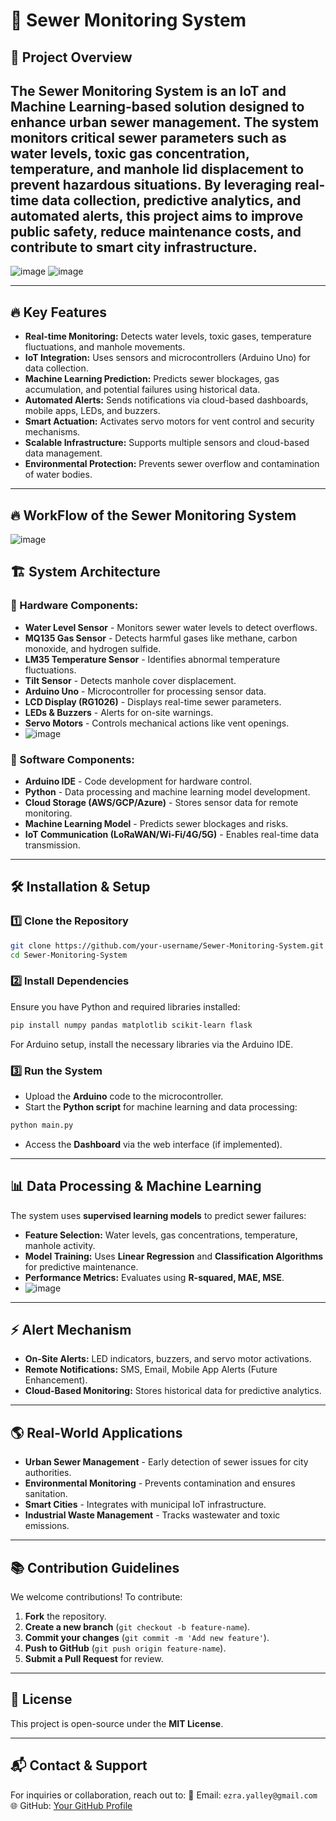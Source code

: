# 🚀 Sewer Monitoring System

## 📌 Project Overview
The **Sewer Monitoring System** is an IoT and Machine Learning-based solution designed to enhance urban sewer management. The system monitors critical sewer parameters such as water levels, toxic gas concentration, temperature, and manhole lid displacement to prevent hazardous situations. By leveraging real-time data collection, predictive analytics, and automated alerts, this project aims to improve public safety, reduce maintenance costs, and contribute to smart city infrastructure.
---
![image](https://github.com/user-attachments/assets/2c133230-3386-475a-9c11-baa307d094a4)
![image](https://github.com/user-attachments/assets/e9b8dbca-f9e6-4f40-a333-d57bf3349736)



---

## 🔥 Key Features
- **Real-time Monitoring:** Detects water levels, toxic gases, temperature fluctuations, and manhole movements.
- **IoT Integration:** Uses sensors and microcontrollers (Arduino Uno) for data collection.
- **Machine Learning Prediction:** Predicts sewer blockages, gas accumulation, and potential failures using historical data.
- **Automated Alerts:** Sends notifications via cloud-based dashboards, mobile apps, LEDs, and buzzers.
- **Smart Actuation:** Activates servo motors for vent control and security mechanisms.
- **Scalable Infrastructure:** Supports multiple sensors and cloud-based data management.
- **Environmental Protection:** Prevents sewer overflow and contamination of water bodies.

---
## 🔥 WorkFlow of the Sewer Monitoring System
![image](https://github.com/user-attachments/assets/56474a2e-156b-4d09-9611-6b90a91e8bb1)


## 🏗️ System Architecture

### **🔹 Hardware Components:**
- **Water Level Sensor** - Monitors sewer water levels to detect overflows.
- **MQ135 Gas Sensor** - Detects harmful gases like methane, carbon monoxide, and hydrogen sulfide.
- **LM35 Temperature Sensor** - Identifies abnormal temperature fluctuations.
- **Tilt Sensor** - Detects manhole cover displacement.
- **Arduino Uno** - Microcontroller for processing sensor data.
- **LCD Display (RG1026)** - Displays real-time sewer parameters.
- **LEDs & Buzzers** - Alerts for on-site warnings.
- **Servo Motors** - Controls mechanical actions like vent openings.
- ![image](https://github.com/user-attachments/assets/1eb9b910-03b8-4520-b2cd-d36f823487f9)

  

### **🔹 Software Components:**
- **Arduino IDE** - Code development for hardware control.
- **Python** - Data processing and machine learning model development.
- **Cloud Storage (AWS/GCP/Azure)** - Stores sensor data for remote monitoring.
- **Machine Learning Model** - Predicts sewer blockages and risks.
- **IoT Communication (LoRaWAN/Wi-Fi/4G/5G)** - Enables real-time data transmission.

---

## 🛠️ Installation & Setup

### **1️⃣ Clone the Repository**
```bash
git clone https://github.com/your-username/Sewer-Monitoring-System.git
cd Sewer-Monitoring-System
```

### **2️⃣ Install Dependencies**
Ensure you have Python and required libraries installed:
```bash
pip install numpy pandas matplotlib scikit-learn flask
```
For Arduino setup, install the necessary libraries via the Arduino IDE.

### **3️⃣ Run the System**
- Upload the **Arduino** code to the microcontroller.
- Start the **Python script** for machine learning and data processing:
```bash
python main.py
```
- Access the **Dashboard** via the web interface (if implemented).

---

## 📊 Data Processing & Machine Learning
The system uses **supervised learning models** to predict sewer failures:
- **Feature Selection:** Water levels, gas concentrations, temperature, manhole activity.
- **Model Training:** Uses **Linear Regression** and **Classification Algorithms** for predictive maintenance.
- **Performance Metrics:** Evaluates using **R-squared, MAE, MSE**.
- ![image](https://github.com/user-attachments/assets/cd3c8f94-6062-473c-85de-c30b1163c8e9)


---

## ⚡ Alert Mechanism
- **On-Site Alerts:** LED indicators, buzzers, and servo motor activations.
- **Remote Notifications:** SMS, Email, Mobile App Alerts (Future Enhancement).
- **Cloud-Based Monitoring:** Stores historical data for predictive analytics.

---

## 🌎 Real-World Applications
- **Urban Sewer Management** - Early detection of sewer issues for city authorities.
- **Environmental Monitoring** - Prevents contamination and ensures sanitation.
- **Smart Cities** - Integrates with municipal IoT infrastructure.
- **Industrial Waste Management** - Tracks wastewater and toxic emissions.

---

## 📚 Contribution Guidelines
We welcome contributions! To contribute:
1. **Fork** the repository.
2. **Create a new branch** (`git checkout -b feature-name`).
3. **Commit your changes** (`git commit -m 'Add new feature'`).
4. **Push to GitHub** (`git push origin feature-name`).
5. **Submit a Pull Request** for review.

---

## 📝 License
This project is open-source under the **MIT License**.

---

## 📬 Contact & Support
For inquiries or collaboration, reach out to:
📧 Email: `ezra.yalley@gmail.com`  
🌐 GitHub: [Your GitHub Profile](https://github.com/ezrayalley)

